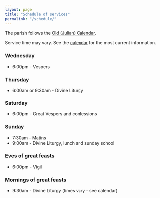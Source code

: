 ```yaml
---
layout: page
title: "Schedule of services"
permalink: "/schedule/"
---
```


The parish follows the [Old (Julian) Calendar](http://orthodoxwiki.org/Julian_calendar).

Service time may vary. See the [calendar](/calendar/) for the most current information.


### Wednesday 
- 6:00pm - Vespers

### Thursday
- 6:00am or 9:30am - Divine Liturgy

### Saturday
- 6:00pm - Great Vespers and confessions

### Sunday
- 7:30am - Matins
- 9:00am - Divine Liturgy, lunch and sunday school

### Eves of great feasts
- 6:00pm - Vigil

### Mornings of great feasts
- 9:30am - Divine Liturgy (times vary - see calendar)


